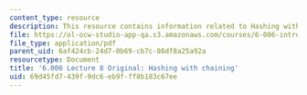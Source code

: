 ```yaml
---
content_type: resource
description: This resource contains information related to Hashing with chaining.
file: https://ol-ocw-studio-app-qa.s3.amazonaws.com/courses/6-006-introduction-to-algorithms-fall-2011/69d45fd7439f9dc6eb9fff8b183c67ee_MIT6_006F11_lec08_orig.pdf
file_type: application/pdf
parent_uid: 6af424cb-24d7-0b69-cb7c-86df8a25a92a
resourcetype: Document
title: '6.006 Lecture 8 Original: Hashing with chaining'
uid: 69d45fd7-439f-9dc6-eb9f-ff8b183c67ee
---
```

